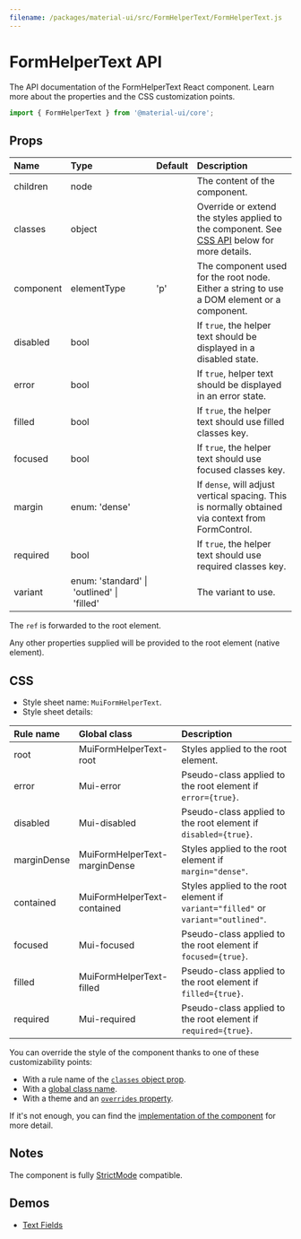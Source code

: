 ```yaml
---
filename: /packages/material-ui/src/FormHelperText/FormHelperText.js
---
```


<!--- This documentation is automatically generated, do not try to edit it. -->

# FormHelperText API

<p class="description">The API documentation of the FormHelperText React component. Learn more about the properties and the CSS customization points.</p>

```js
import { FormHelperText } from '@material-ui/core';
```



## Props

| Name | Type | Default | Description |
|:-----|:-----|:--------|:------------|
| <span class="prop-name">children</span> | <span class="prop-type">node</span> |  | The content of the component. |
| <span class="prop-name">classes</span> | <span class="prop-type">object</span> |  | Override or extend the styles applied to the component. See [CSS API](#css) below for more details. |
| <span class="prop-name">component</span> | <span class="prop-type">elementType</span> | <span class="prop-default">'p'</span> | The component used for the root node. Either a string to use a DOM element or a component. |
| <span class="prop-name">disabled</span> | <span class="prop-type">bool</span> |  | If `true`, the helper text should be displayed in a disabled state. |
| <span class="prop-name">error</span> | <span class="prop-type">bool</span> |  | If `true`, helper text should be displayed in an error state. |
| <span class="prop-name">filled</span> | <span class="prop-type">bool</span> |  | If `true`, the helper text should use filled classes key. |
| <span class="prop-name">focused</span> | <span class="prop-type">bool</span> |  | If `true`, the helper text should use focused classes key. |
| <span class="prop-name">margin</span> | <span class="prop-type">enum:&nbsp;'dense'<br></span> |  | If `dense`, will adjust vertical spacing. This is normally obtained via context from FormControl. |
| <span class="prop-name">required</span> | <span class="prop-type">bool</span> |  | If `true`, the helper text should use required classes key. |
| <span class="prop-name">variant</span> | <span class="prop-type">enum:&nbsp;'standard'&nbsp;&#124;<br>&nbsp;'outlined'&nbsp;&#124;<br>&nbsp;'filled'<br></span> |  | The variant to use. |

The `ref` is forwarded to the root element.

Any other properties supplied will be provided to the root element (native element).

## CSS

- Style sheet name: `MuiFormHelperText`.
- Style sheet details:

| Rule name | Global class | Description |
|:-----|:-------------|:------------|
| <span class="prop-name">root</span> | <span class="prop-name">MuiFormHelperText-root</span> | Styles applied to the root element.
| <span class="prop-name">error</span> | <span class="prop-name">Mui-error</span> | Pseudo-class applied to the root element if `error={true}`.
| <span class="prop-name">disabled</span> | <span class="prop-name">Mui-disabled</span> | Pseudo-class applied to the root element if `disabled={true}`.
| <span class="prop-name">marginDense</span> | <span class="prop-name">MuiFormHelperText-marginDense</span> | Styles applied to the root element if `margin="dense"`.
| <span class="prop-name">contained</span> | <span class="prop-name">MuiFormHelperText-contained</span> | Styles applied to the root element if `variant="filled"` or `variant="outlined"`.
| <span class="prop-name">focused</span> | <span class="prop-name">Mui-focused</span> | Pseudo-class applied to the root element if `focused={true}`.
| <span class="prop-name">filled</span> | <span class="prop-name">MuiFormHelperText-filled</span> | Pseudo-class applied to the root element if `filled={true}`.
| <span class="prop-name">required</span> | <span class="prop-name">Mui-required</span> | Pseudo-class applied to the root element if `required={true}`.

You can override the style of the component thanks to one of these customizability points:

- With a rule name of the [`classes` object prop](/customization/components/#overriding-styles-with-classes).
- With a [global class name](/customization/components/#overriding-styles-with-global-class-names).
- With a theme and an [`overrides` property](/customization/globals/#css).

If it's not enough, you can find the [implementation of the component](https://github.com/mui-org/material-ui/blob/master/packages/material-ui/src/FormHelperText/FormHelperText.js) for more detail.

## Notes

The component is fully [StrictMode](https://reactjs.org/docs/strict-mode.html) compatible.

## Demos

- [Text Fields](/components/text-fields/)


